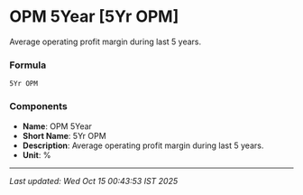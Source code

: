 # OPM 5Year [5Yr OPM]
Average operating profit margin during last 5 years.

### Formula
```text
5Yr OPM
```


### Components
- **Name**: OPM 5Year
- **Short Name**: 5Yr OPM
- **Description**: Average operating profit margin during last 5 years.
- **Unit**: %

---
*Last updated: Wed Oct 15 00:43:53 IST 2025*
